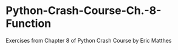 # Python-Crash-Course-Ch.-8-Function
Exercises from Chapter 8 of Python Crash Course by Eric Matthes
